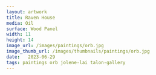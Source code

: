 ```yaml
---
layout: artwork
title: Raven House
media: Oil
surface: Wood Panel
width: 11
height: 14
image_url: /images/paintings/orb.jpg
image_thumb_url: /images/thumbnails/paintings/orb.jpg
date:   2023-06-29
tags: paintings orb jolene-lai talon-gallery
---
```

